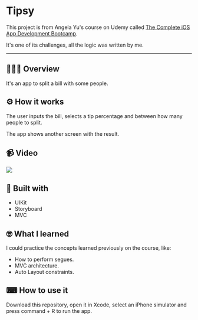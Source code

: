 <h1>Tipsy</h1>

This project is from Angela Yu's course on Udemy called [The Complete iOS App Development Bootcamp](https://www.udemy.com/course/ios-13-app-development-bootcamp/).

It's one of its challenges, all the logic was written by me.

---

## 💁🏽‍♂️ Overview

It's an app to split a bill with some people.

## ⚙️ How it works

The user inputs the bill, selects a tip percentage
and between how many people to split.

The app shows another screen with the result.

## 📹 Video

![](https://media.giphy.com/media/kmkQZYQfaEOmDaYqXz/giphy.gif)

## 🔨 Built with

* UIKit
* Storyboard
* MVC 

## 🤓 What I learned

I could practice the concepts learned previously on the course, like: 

* How to perform segues. 
* MVC architecture.
* Auto Layout constraints.

## ⌨ How to use it

Download this repository, open it in Xcode, select an iPhone
simulator and press command + R to run the app.

